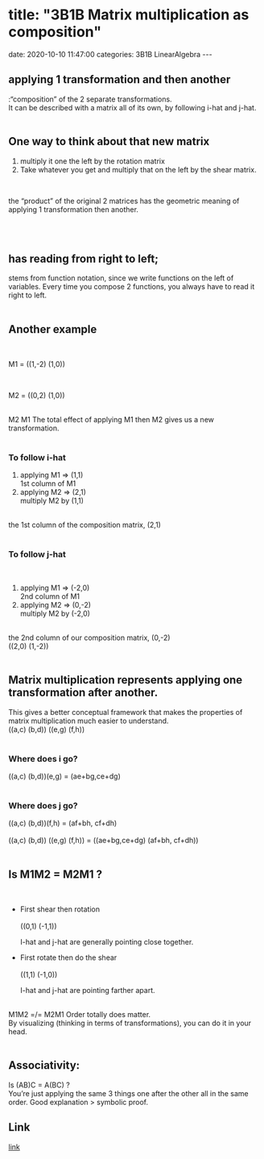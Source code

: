 <h1>title: "3B1B Matrix multiplication as composition"</h1>	
date: 2020-10-10 11:47:00	
categories: 3B1B LinearAlgebra
---	

<h2>applying 1 transformation and then another</h2>
  :“composition” of the 2 separate transformations.
 <br>
It can be described with a matrix all of its own, by following i-hat and j-hat. 

<br>
<br>
<h2>One way to think about that new matrix</h2>

<ol>
  <li>multiply it one the left by the rotation matrix</li>
  <li>Take whatever you get and multiply that on the left by the shear matrix.</li>
</ol>

<br>

the “product” of the original 2 matrices has the geometric meaning of applying 1 transformation then another. 

<br>
<br>
<h2>has reading from right to left; </h2>
stems from function notation, since we write functions on the left of variables.
Every time you compose 2 functions, you always have to read it right to left. 

<br>
<br>
<h2>Another example</h2>

<br>
            
M1  = ((1,-2) (1,0))
            
            
<br>
             
M2  = ((0,2) (1,0))
             
             
<br>
M2    M1
The total effect of applying M1 then M2 gives us a new transformation. 

<br>
<br>
<h3>To follow i-hat</h3>

<ol>
  <li>applying M1 => (1,1)</li>
  1st column of M1
  <li>applying M2 => (2,1)</li>
  multiply M2 by (1,1) 
</ol>

<br>
the 1st column of the composition matrix, (2,1)

<br>
<br>
<h3>To follow j-hat</h3>

<br>
<ol>
  <li>applying M1 => (-2,0)</li>
	2nd column of M1
  <li>applying M2 => (0,-2)</li>
	multiply M2 by (-2,0)
</ol>
<br>
the 2nd column of our composition matrix, (0,-2)

<br>
((2,0) (1,-2))


<br>
<br>
<h2>Matrix multiplication represents applying one transformation after another. </h2>
This gives a better conceptual framework that makes the properties of matrix multiplication much easier to understand. 

<br>
((a,c) (b,d)) ((e,g) (f,h))


<br>
<br>
<h3>Where does i go?</h3>
((a,c) (b,d))(e,g) = (ae+bg,ce+dg)


<br>
<br>
<h3>Where does j go?</h3>
((a,c) (b,d))(f,h) = (af+bh, cf+dh)

<br>
<br>
((a,c) (b,d)) ((e,g) (f,h)) = ((ae+bg,ce+dg) (af+bh, cf+dh))


<br>
<br>
<h2>Is M1M2 = M2M1 ?</h2>

<br>
<ul>
  <li> First shear then rotation</li>
<br>
((0,1) (-1,1))

I-hat and j-hat are generally pointing close together. 
  <li>First rotate then do the shear</li>
<br>
((1,1) (-1,0))

I-hat and j-hat are pointing farther apart. 
</ul>

<br>
M1M2 =/= M2M1
Order totally does matter. 

<br>
By visualizing (thinking in terms of transformations), you can do it in your head. 

<br>
<br>
<h2>Associativity: </h2>
Is (AB)C = A(BC) ?
<br>
You’re just applying the same 3 things one after the other all in the same order. 
Good explanation > symbolic proof.

<h2>Link</h2>
<a href="https://www.youtube.com/watch?v=XkY2DOUCWMU&list=PLZHQObOWTQDPD3MizzM2xVFitgF8hE_ab&index=4">link</a>
